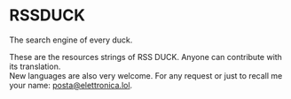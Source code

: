 # RSSDUCK
The search engine of every duck. 

These are the resources strings of RSS DUCK. Anyone can contribute with its translation.<br>
New languages are also very welcome. For any request or just to recall me your name: posta@elettronica.lol.
